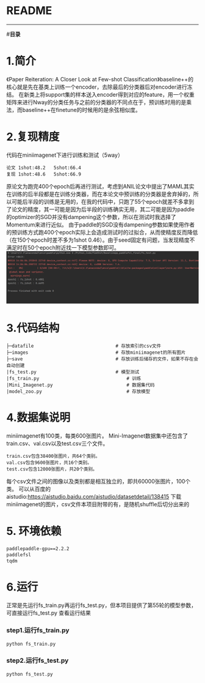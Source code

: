 # README
---
#**目录**


# 1.简介
《Paper Reiteration: A Closer Look at Few-shot Classification》baseline++的核心就是先在基类上训练一个encoder，去除最后的分类器后对encoder进行冻结。
在新类上将support集的样本送入encoder得到对应的feature，用一个权重矩阵来进行Nway的分类任务与之前的分类器的不同点在于，预训练时用的是乘法，而baseline++在finetune的时候用的是余弦相似度。

# 2.复现精度
代码在miniimagenet下进行训练和测试（5way）

	论文 1shot:48.2	5shot:66.4
	复现 1shot:48.6	5shot:66.9
原论文为跑完400个epoch后再进行测试，考虑到ANIL论文中提出了MAML其实在训练的后半段都是在训练分类器，而在本论文中预训练的分类器是舍弃掉的，所以可能后半段的训练是无用的，在我的代码中，只跑了55个epoch就差不多拿到了论文的精度，其一可能是因为后半段的训练确实无用，其二可能是因为paddle的optimizer的SGD并没有dampening这个参数，所以在测试时我选择了Momentum来进行近似。
由于paddle的SGD没有dampening参数如果使用作者的预训练方式跑400个epoch实际上会造成测试时的过拟合，从而使精度反而降低（在150个epoch时差不多为1shot 0.46）。由于seed固定有问题，当发现精度不满足时在50个epoch附近找一下模型参数即可。
![image](https://github.com/neverCV/Baseline_FSL/blob/main/result.png)

	

# 3.代码结构

	├─datafile								# 存放索引的csv文件
	├─images								# 存放miniimagenet的所有图片
	├─save									# 存放训练后储存的文件，如果不存在会自动创建
	|fs_test.py								# 模型测试
	|fs_train.py								# 训练
	|Mini_Imagenet.py							# 数据集代码    
	|model_zoo.py								# 存放模型

# 4.数据集说明
miniimagenet有100类，每类600张图片。
Mini-Imagenet数据集中还包含了train.csv、val.csv以及test.csv三个文件。

    train.csv包含38400张图片，共64个类别。
    val.csv包含9600张图片，共16个类别。
    test.csv包含12000张图片，共20个类别。

每个csv文件之间的图像以及类别都是相互独立的，即共60000张图片，100个类。
可以从百度的aistudio:https://aistudio.baidu.com/aistudio/datasetdetail/138415 下载miniimagenet的图片，csv文件本项目附带的有，是随机shuffle后切分出来的

# 5. 环境依赖
	paddlepaddle-gpu==2.2.2
	paddlefsl
	tqdm
# 6.运行
正常是先运行fs_train.py再运行fs_test.py，但本项目提供了第55轮的模型参数，可直接运行fs_test.py 查看运行结果

###	step1.运行fs_train.py
	python fs_train.py


###	step2.运行fs_test.py
	python fs_test.py

